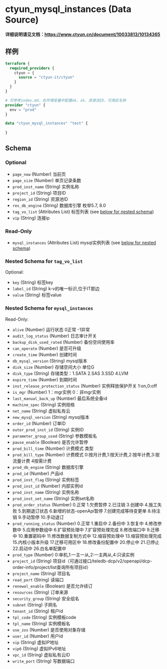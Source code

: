 # ctyun_mysql_instances (Data Source)
**详细说明请见文档：https://www.ctyun.cn/document/10033813/10134365**



## 样例

```terraform
terraform {
  required_providers {
    ctyun = {
      source = "ctyun-it/ctyun"
    }
  }
}

# 可参考index.md，在环境变量中配置ak、sk、资源池ID、可用区名称
provider "ctyun" {
  env = "prod"
}

data "ctyun_mysql_instances" "test" {
  
}
```

<!-- schema generated by tfplugindocs -->
## Schema

### Optional

- `page_now` (Number) 当前页
- `page_size` (Number) 单页记录条数
- `prod_inst_name` (String) 实例名称
- `project_id` (String) 项目ID
- `region_id` (String) 资源池ID
- `res_db_engine` (String) 数据库引擎 枚举5.7, 8.0
- `tag_vo_list` (Attributes List) 标签列表 (see [below for nested schema](#nestedatt--tag_vo_list))
- `vip` (String) 连接ip

### Read-Only

- `mysql_instances` (Attributes List) mysql实例列表 (see [below for nested schema](#nestedatt--mysql_instances))

<a id="nestedatt--tag_vo_list"></a>
### Nested Schema for `tag_vo_list`

Optional:

- `key` (String) 标签key
- `label_id` (String) k-v的唯一标识,位于IT那边
- `value` (String) 标签value


<a id="nestedatt--mysql_instances"></a>
### Nested Schema for `mysql_instances`

Read-Only:

- `alive` (Number) 运行状态 0正常 -1异常
- `audit_log_status` (Number) 日志审计开关
- `backup_disk_used_rated` (Number) 备份空间使用率
- `can_operate` (Number) 是否可升级
- `create_time` (Number) 创建时间
- `db_mysql_version` (String) mysql版本
- `disk_size` (Number) 存储空间大小 单位G
- `disk_type` (String) 存储类型：1.SATA 2.SAS 3.SSD 4.LVM
- `expire_time` (Number) 到期时间
- `inst_release_protection_status` (Number) 实例释放保护开关 1:on,0:off
- `is_mgr` (Number) 1：mgr实例 0：非mgr实例
- `last_manual_back_up` (Number) 最后系统全备id
- `machine_spec` (String) 实例规格
- `net_name` (String) 虚拟私有云
- `new_mysql_version` (String) mysql版本
- `order_id` (Number) 订单lD
- `outer_prod_inst_id` (String) 实例ID
- `parameter_group_used` (String) 参数模板名
- `pause_enable` (Boolean) 是否允许暂停
- `prod_bill_time` (Number) 计费模式 类型
- `prod_bill_type` (Number) 计费模式 0:按月计费,1:按天计费,2:按年计费,3:按流量计费 4按需计费
- `prod_db_engine` (String) 数据库引擎
- `prod_id` (Number) 产品id
- `prod_inst_flag` (String) 实例标签
- `prod_inst_id` (Number) 内部实例id
- `prod_inst_name` (String) 实例名称
- `prod_inst_set_name` (String) 实例set名称
- `prod_order_status` (Number) 0.正常 1.欠费暂停 2.已注销 3.创建中 4.施工失败 5.到期退订状态 6.新增的状态-openApi暂停 7.创建完成等待变更单 8.待注销 9.手动暂停 10.手动退订
- `prod_running_status` (Number) 0.正常 1.重启中 2.备份中 3.恢复中 4.修改参数中 5.应用参数组中 6.扩容预处理中 7.扩容预处理完成 8.修改端口中 9.迁移中 10.重置密码中 11.修改数据复制方式中 12.缩容预处理中 13.缩容预处理完成 15.内核小版本升级 17.迁移可用区中 18.修改备份配置中 20.停止中 21.已停止 22.启动中 26.白名单配置中
- `prod_type` (Number) 0:单机,1:一主一从,2:一主两从,4:只读实例
- `project_id` (String) 项目id（可通过接口/teledb-dcp/v2/openapi/dcp-order-info/project/list查询所有项目id）
- `project_name` (String) 项目名
- `read_port` (String) 读端口
- `renewal_enable` (Boolean) 是否允许续订
- `resources` (String) 订单来源
- `security_group` (String) 安全组名
- `subnet` (String) 子网名
- `tenant_id` (String) 租户id
- `tpl_code` (String) 实例模板code
- `tpl_name` (String) 实例模板名
- `use_zos` (Number) 是否使用对象存储
- `user_id` (Number) 用户id
- `vip` (String) 虚拟IP地址
- `vip6` (String) 虚拟IPv6地址
- `vpc_id` (String) 虚拟私有云ID
- `write_port` (String) 写数据端口